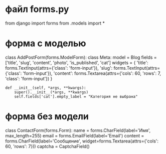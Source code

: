 файл forms.py
================================
from django import forms
from .models import *

# форма с моделью

class AddPostForm(forms.ModelForm):
    class Meta:
        model = Blog
        fields = ['title', 'slug', 'content', 'photo', 'is_published', 'cat']
        widgets = {
            'title': forms.TextInput(attrs={'class': 'form-input'}),
            'slug': forms.TextInput(attrs={'class': 'form-input'}),
            'content': forms.Textarea(attrs={'cols': 60, 'rows': 7, 'class': 'form-input'})
        }

    def __init__(self, *args, **kwargs):
        super().__init__(*args, **kwargs)
        self.fields['cat'].empty_label = "Категория не выбрана"

# форма без модели
class ContactForm(forms.Form):
    name = forms.CharField(label='Имя', max_length=255)
    email = forms.EmailField(label='Email')
    content = forms.CharField(label='Сообщение', widget=forms.Textarea(attrs={'cols': 60, 'rows': 7}))
    captcha = CaptchaField()

